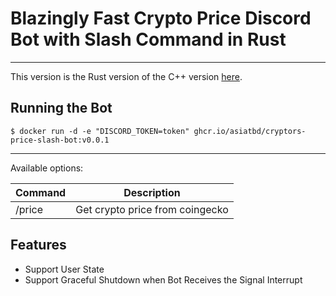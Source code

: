 # Blazingly Fast Crypto Price Discord Bot with Slash Command in Rust
---

This version is the Rust version of the C++ version [here](https://github.com/asiantbd/crypto-prices-slash-bot-cpp).


## Running the Bot
```shell
$ docker run -d -e "DISCORD_TOKEN=token" ghcr.io/asiatbd/cryptors-price-slash-bot:v0.0.1
```

--- 
Available options:

| Command | Description |
|-------|--------|
|/price | Get crypto price from coingecko|


## Features

- Support User State
- Support Graceful Shutdown when Bot Receives the Signal Interrupt
